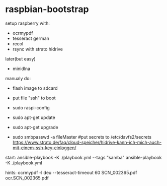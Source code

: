 # raspbian-bootstrap
setup raspberry
with:
- ocrmypdf
- tesseract german
- recol
- rsync with strato hidrive

later(but easy)
- minidlna

manualy do:

- flash image to sdcard
- put file "ssh" to boot
- sudo raspi-config
- sudo apt-get update
- sudo apt-get upgrade

- sudo smbpasswd -a fileMaster
#put secrets to /etc/davfs2/secrets
https://www.strato.de/faq/cloud-speicher/hidrive-kann-ich-mich-auch-mit-einem-ssh-key-einloggen/

start:
ansible-playbook -K ./playbook.yml --tags "samba"
ansible-playbook -K ./playbook.yml


hints:
ocrmypdf -l deu --tesseract-timeout 60 SCN_002365.pdf ocr.SCN_002365.pdf
